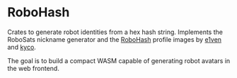 # RoboHash

Crates to generate robot identities from a hex hash string. Implements the RoboSats nickname generator and the [RoboHash](https://github.com/e1ven/Robohash/) profile images by [e1ven](https://github.com/e1ven) and [kyco](https://github.com/kyco/robohash).

The goal is to build a compact WASM capable of generating robot avatars in the web frontend.